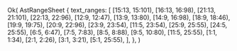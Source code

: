 Ok(
    AstRangeSheet {
        text_ranges: [
            [15:13, 15:101),
            [16:13, 16:98),
            [21:13, 21:101),
            [22:13, 22:96),
            [12:9, 12:47),
            [13:9, 13:80),
            [14:9, 16:98),
            [18:9, 18:46),
            [19:9, 19:75),
            [20:9, 22:96),
            [23:9, 23:54),
            [11:5, 23:54),
            [25:9, 25:55),
            [24:5, 25:55),
            [6:5, 6:47),
            [7:5, 7:83),
            [8:5, 8:88),
            [9:5, 10:80),
            [11:5, 25:55),
            [1:1, 1:34),
            [2:1, 2:26),
            [3:1, 3:21),
            [5:1, 25:55),
        ],
    },
)